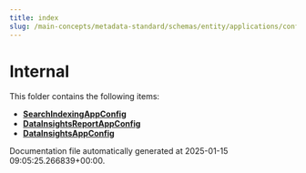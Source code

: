 ```yaml
---
title: index
slug: /main-concepts/metadata-standard/schemas/entity/applications/configuration/internal
---
```


# Internal

This folder contains the following items:

- [**SearchIndexingAppConfig**](/main-concepts/metadata-standard/schemas/entity/applications/configuration/internal/searchindexingappconfig)
- [**DataInsightsReportAppConfig**](/main-concepts/metadata-standard/schemas/entity/applications/configuration/internal/datainsightsreportappconfig)
- [**DataInsightsAppConfig**](/main-concepts/metadata-standard/schemas/entity/applications/configuration/internal/datainsightsappconfig)


Documentation file automatically generated at 2025-01-15 09:05:25.266839+00:00.
